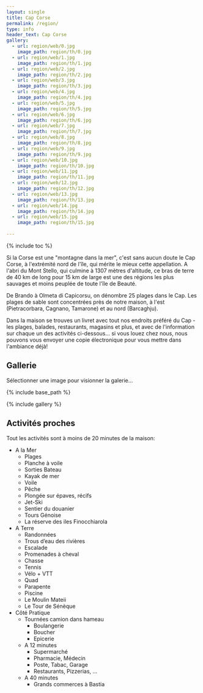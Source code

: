 ```yaml
---
layout: single
title: Cap Corse
permalink: /region/
type: info
header_text: Cap Corse
gallery:
  - url: region/web/0.jpg
    image_path: region/th/0.jpg
  - url: region/web/1.jpg
    image_path: region/th/1.jpg
  - url: region/web/2.jpg
    image_path: region/th/2.jpg
  - url: region/web/3.jpg
    image_path: region/th/3.jpg
  - url: region/web/4.jpg
    image_path: region/th/4.jpg
  - url: region/web/5.jpg
    image_path: region/th/5.jpg
  - url: region/web/6.jpg
    image_path: region/th/6.jpg
  - url: region/web/7.jpg
    image_path: region/th/7.jpg
  - url: region/web/8.jpg
    image_path: region/th/8.jpg
  - url: region/web/9.jpg
    image_path: region/th/9.jpg
  - url: region/web/10.jpg
    image_path: region/th/10.jpg
  - url: region/web/11.jpg
    image_path: region/th/11.jpg
  - url: region/web/12.jpg
    image_path: region/th/12.jpg
  - url: region/web/13.jpg
    image_path: region/th/13.jpg
  - url: region/web/14.jpg
    image_path: region/th/14.jpg
  - url: region/web/15.jpg
    image_path: region/th/15.jpg
  
---
```


{% include toc %}

Si la Corse est une "montagne dans la mer", c'est sans aucun doute le
Cap Corse, à l'extrémité nord de l'île, qui mérite le mieux cette
appellation. A l'abri du Mont Stello, qui culmine à 1307 mètres
d'altitude, ce bras de terre de 40 km de long pour 15 km de large est
une des régions les plus sauvages et moins peuplée de toute l'île de
Beauté.

De Brando à Olmeta di Capicorsu, on dénombre 25 plages dans le
Cap. Les plages de sable sont concentrées près de notre maison, à
l'est (Pietracorbara, Cagnano, Tamarone) et au nord (Barcaghju).

Dans la maison se trouves un livret avec tout nos endroits préféré
du Cap - les plages, balades, restaurants, magasins et plus, et
avec de l'information sur chaque un des activités ci-dessous... si vous
louez chez nous, nous pouvons vous envoyer une copie électronique
pour vous mettre dans l'ambiance déjà!

## Gallerie

Sélectionner une image pour visionner la galerie...

{% include base_path %}

{% include gallery %}

## Activités proches

Tout les activités sont à moins de 20 minutes de la maison:

* A la Mer
  * Plages
  * Planche à voile
  * Sorties Bateau
  * Kayak de mer
  * Voile
  * Pêche
  * Plongée sur épaves, récifs
  * Jet-Ski
  * Sentier du douanier
  * Tours Génoise
  * La réserve des iles Finocchiarola
* A Terre
  * Randonnées
  * Trous d’eau des rivières
  * Escalade
  * Promenades à cheval
  * Chasse
  * Tennis
  * Vélo + VTT
  * Quad
  * Parapente
  * Piscine
  * Le Moulin Mateii
  * Le Tour de Sénèque
* Côté Pratique
  * Tournées camion dans hameau
    * Boulangerie
    * Boucher
    * Epicerie
  * A 12 minutes
    * Supermarché
    * Pharmacie, Médecin
    * Poste, Tabac, Garage
    * Restaurants, Pizzerias, ...
  * A 40 minutes
    * Grands commerces à Bastia
